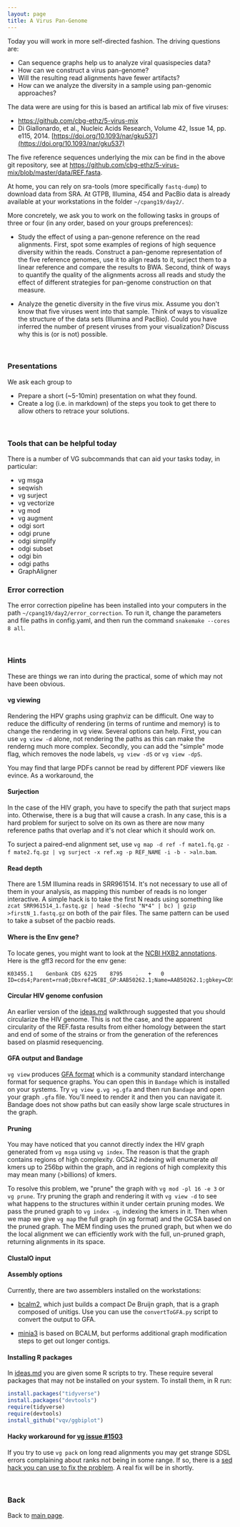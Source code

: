```yaml
---
layout: page
title: A Virus Pan-Genome
---
```


Today you will work in more self-directed fashion. The driving questions are:

- Can sequence graphs help us to analyze viral quasispecies data?
- How can we construct a virus pan-genome?
- Will the resulting read alignments have fewer artifacts?
- How can we analyze the diversity in a sample using pan-genomic approaches?

The data were are using for this is based an artifical lab mix of five viruses:

- https://github.com/cbg-ethz/5-virus-mix
- Di Giallonardo, et al., Nucleic Acids Research, Volume 42, Issue 14, pp. e115, 2014. [https://doi.org/10.1093/nar/gku537](https://doi.org/10.1093/nar/gku537)

The five reference sequences underlying the mix can be find in the above git repository, see at https://github.com/cbg-ethz/5-virus-mix/blob/master/data/REF.fasta.

At home, you can rely on sra-tools (more specifically `fastq-dump`) to download data from SRA. At GTPB, Illumina, 454 and PacBio data is already available at your workstations in the folder `~/cpang19/day2/`.

More concretely, we ask you to work on the following tasks in groups of three or four (in any order, based on your groups preferences):

- Study the effect of using a pan-genone reference on the read alignments. First, spot some examples of regions of high sequence diversity within the reads.  Construct a pan-genome representation of the five reference genomes, use it to align reads to it, surject them to a linear reference and compare the results to BWA. Second, think of ways to quantify the quality of the alignments across all reads and study the effect of different strategies for pan-genome construction on that measure.

- Analyze the genetic diversity in the five virus mix. Assume you don't know that five viruses went into that sample. Think of ways to visualize the structure of the data sets (Illumina and PacBio). Could you have inferred the number of present viruses from your visualization? Discuss why this is (or is not) possible.

<br/>

### Presentations
We ask each group to

- Prepare a short (~5-10min) presentation on what they found.
- Create a log (i.e. in markdown) of the steps you took to get there to allow others to retrace your solutions.

<br/>

### Tools that can be helpful today
There is a number of VG subcommands that can aid your tasks today, in particular:

- vg msga
- seqwish
- vg surject
- vg vectorize
- vg mod
- vg augment
- odgi sort
- odgi prune
- odgi simplify
- odgi subset
- odgi bin
- odgi paths
- GraphAligner

### Error correction
The error correction pipeline has been installed into your computers in the path `~/cpang19/day2/error_correction`. To run it, change the parameters and file paths in config.yaml, and then run the command `snakemake --cores 8 all`.

<br/>

### Hints

These are things we ran into during the practical, some of which may not have been obvious.

#### vg viewing

Rendering the HPV graphs using graphviz can be difficult. One way to reduce the difficulty of rendering (in terms of runtime and memory) is to change the rendering in vg view. Several options can help. First, you can use `vg view -d` alone, not rendering the paths as this can make the renderng much more complex. Secondly, you can add the "simple" mode flag, which removes the node labels, `vg view -dS` or `vg view -dpS`.

You may find that large PDFs cannot be read by different PDF viewers like evince. As a workaround, the

#### Surjection

In the case of the HIV graph, you have to specify the path that surject maps into. Otherwise, there is a bug that will cause a crash. In any case, this is a hard problem for surject to solve on its own as there are now many reference paths that overlap and it's not clear which it should work on.

To surject a paired-end alignment set, use `vg map -d ref -f mate1.fq.gz -f mate2.fq.gz | vg surject -x ref.xg -p REF_NAME -i -b - >aln.bam`.

#### Read depth

There are 1.5M Illumina reads in SRR961514. It's not necessary to use all of them in your analysis, as mapping this number of reads is no longer interactive. A simple hack is to take the first N reads using something like `zcat SRR961514_1.fastq.gz | head -$(echo "N*4" | bc) | gzip >firstN_1.fastq.gz` on both of the pair files. The same pattern can be used to take a subset of the pacbio reads.

#### Where is the Env gene?

To locate genes, you might want to look at the [NCBI HXB2 annotations](https://www.ncbi.nlm.nih.gov/nucleotide/K03455). Here is the gff3 record for the env gene:

```
K03455.1	Genbank	CDS	6225	8795	.	+	0	ID=cds4;Parent=rna0;Dbxref=NCBI_GP:AAB50262.1;Name=AAB50262.1;gbkey=CDS;product=AAB50262.1;protein_id=AAB50262.1
```

#### Circular HIV genome confusion

An earlier version of the [ideas.md](./ideas.md) walkthrough suggested that you should circularize the HIV genome. This is not the case, and the apparent circularity of the REF.fasta results from either homology between the start and end of some of the strains or from the generation of the references based on plasmid resequencing.

#### GFA output and Bandage

`vg view` produces [GFA format](https://github.com/GFA-spec/GFA-spec) which is a community standard interchange format for sequence graphs. You can open this in `Bandage` which is installed on your systems. Try `vg view g.vg >g.gfa` and then run `Bandage` and open your graph `.gfa` file. You'll need to render it and then you can navigate it. Bandage does not show paths but can easily show large scale structures in the graph.

#### Pruning

You may have noticed that you cannot directly index the HIV graph generated from `vg msga` using `vg index`. The reason is that the graph contains regions of high complexity. GCSA2 indexing will enumerate _all_ kmers up to 256bp within the graph, and in regions of high complexity this may mean many (>billions) of kmers.

To resolve this problem, we "prune" the graph with `vg mod -pl 16 -e 3` or `vg prune`. Try pruning the graph and rendering it with `vg view -d` to see what happens to the structures within it under certain pruning modes. We pass the pruned graph to `vg index -g`, indexing the kmers in it. Then when we map we give `vg map` the full graph (in xg format) and the GCSA based on the pruned graph. The MEM finding uses the pruned graph, but when we do the local alignment we can efficiently work with the full, un-pruned graph, returning alignments in its space.

#### ClustalO input

#### Assembly options
Currently, there are two assemblers installed on the workstations: 

- [bcalm2](https://github.com/GATB/bcalm), which just builds a compact De Bruijn graph, that is a graph composed of unitigs. Use you can use the `convertToGFA.py` script to convert the output to GFA.

- [minia3](https://github.com/GATB/minia) is based on BCALM, but performs additional graph modification steps to get out longer contigs.


#### Installing R packages

In [ideas.md](./ideas.md) you are given some R scripts to try. These require several packages that may not be installed on your system. To install them, in R run:

```R
install.packages("tidyverse")
install.packages("devtools")
require(tidyverse)
require(devtools)
install_github("vqv/ggbiplot")
```

#### Hacky workaround for [vg issue #1503](https://github.com/vgteam/vg/issues/1503)

If you try to use `vg pack` on long read alignments you may get strange SDSL errors complaining about ranks not being in some range. If so, there is a [sed hack you can use to fix the problem](https://github.com/vgteam/vg/issues/1503). A real fix will be in shortly.

<br/>

### Back

Back to [main page](../index.md).
